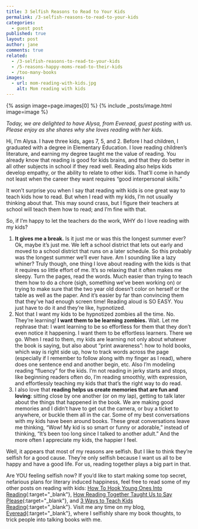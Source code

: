 ```yaml
---
title: 3 Selfish Reasons to Read to Your Kids
permalink: /3-selfish-reasons-to-read-to-your-kids
categories:
  - guest post
published: true
layout: post
author: jane
comments: true
related:
  - /3-selfish-reasons-to-read-to-your-kids
  - /5-reasons-happy-moms-read-to-their-kids
  - /too-many-books
images:
  - url: mom-reading-with-kids.jpg
    alt: Mom reading with kids
---
```


{% assign image=page.images[0] %}
{% include _posts/image.html image=image %}

_Today, we are delighted to have Alysa, from Everead, guest posting with us. Please enjoy as she shares why she loves reading with her kids._

Hi, I’m Alysa. I have three kids, ages 7, 5, and 2. Before I had children, I graduated with a degree in Elementary Education. I love reading children’s literature, and earning my degree taught me the value of reading. You already know that reading is good for kids brains, and that they do better in all other subjects in school if they read well. Reading also helps kids develop empathy, or the ability to relate to other kids. That’ll come in handy not least when the career they want requires “good interpersonal skills.”

It won’t surprise you when I say that reading with kids is one great way to teach kids how to read. But when I read with my kids, I’m not usually thinking about that. This may sound crass, but I figure their teachers at school will teach them how to read; and I’m fine with that.

So, if I’m happy to let the teachers do the work, WHY do I love reading with my kids?

1. **It gives me a break.** Is it just me or was this the longest summer ever? Ok, maybe it’s just me. We left a school district that lets out early and moved to a school district that runs on a later schedule. So this probably was the longest summer we’ll ever have. Am I sounding like a lazy whiner? Truly though, one thing I love about reading with the kids is that it requires so little effort of me. It’s so relaxing that it often makes me sleepy.  Turn the pages, read the words. Much easier than trying to teach them how to do a chore (sigh, something we’ve been working on) or trying to make sure that the two year old doesn’t color on herself or the table as well as the paper. And it’s easier by far than convincing them that they’ve had enough screen time! Reading aloud is SO EASY. You just have to do it and they’re like, hypnotized.
2. Not that I want my kids to be hypnotized zombies all the time. No. They’re learning! **I want them to be learning zombies.** Wait. Let me rephrase that: I want learning to be so effortless for them that they don’t even notice it happening.  I want them to be effortless learners. There we go. When I read to them, my kids are learning not only about whatever the book is saying, but also about “print awareness”: how to hold books, which way is right side up, how to track words across the page (especially if I remember to follow along with my finger as I read), where does one sentence end and another begin, etc. Also I’m modeling reading “fluency” for the kids. I’m not reading in jerky starts and stops, like beginning readers often do, I’m reading smoothly, with expression, and effortlessly teaching my kids that that’s the right way to do read.
3. I also love that **reading helps us create memories that are fun and loving**: sitting close by one another (or on my lap), getting to talk later about the things that happened in the book. We are making good memories and I didn’t have to get out the camera, or buy a ticket to anywhere, or buckle them all in the car. Some of my best conversations with my kids have been around books. These great conversations leave me thinking, “Wow! My kid is so smart or funny or adorable,” instead of thinking, “It’s been too long since I talked to another adult.”  And the more often I appreciate my kids, the happier I feel.

Well, it appears that most of my reasons are selfish. But I like to think they’re selfish for a good cause. They’re only selfish because I want us all to be happy and have a good life. For us, reading together plays a big part in that.

Are YOU feeling selfish now? If you’d like to start making some top secret, nefarious plans for literary induced happiness, feel free to read some of my other posts on reading with kids: [How To Hook Young Ones Into Reading](http://bring-joy.com/2014/10/14/5-books-for-preschoolers){:target="_blank"}, [How Reading Together Taught Us to Say Please](http://www.evereadbooks.com/2015/07/make-my-life-easier-please-mr-panda.html){:target="_blank"}, and [3 Ways to Teach Kids Reading](http://www.evereadbooks.com/2015/06/im-reading-tutor-3-ways-i-teach-reading.html){:target="_blank"}. Visit me any time on my blog, [Everead](http://www.evereadbooks.com/p/about.html){:target="_blank"}, where I selfishly share my book thoughts, to trick people into talking books with me.